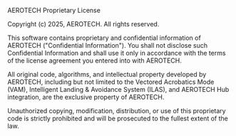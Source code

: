 AEROTECH Proprietary License

Copyright (c) 2025, AEROTECH. All rights reserved.

This software contains proprietary and confidential information of AEROTECH ("Confidential Information").
You shall not disclose such Confidential Information and shall use it only in accordance with the terms of the license agreement you entered into with AEROTECH.

All original code, algorithms, and intellectual property developed by AEROTECH, including but not limited to the Vectored Acrobatics Mode (VAM), Intelligent Landing & Avoidance System (ILAS), and AEROTECH Hub integration, are the exclusive property of AEROTECH.

Unauthorized copying, modification, distribution, or use of this proprietary code is strictly prohibited and will be prosecuted to the fullest extent of the law.